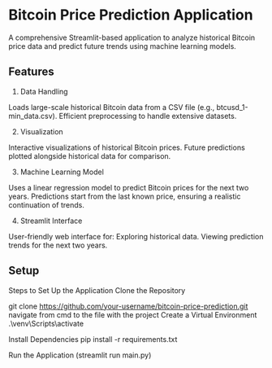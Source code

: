 # Bitcoin Price Prediction Application

A comprehensive Streamlit-based application to analyze historical Bitcoin price data and predict future trends using machine learning models.
## Features
1. Data Handling

Loads large-scale historical Bitcoin data from a CSV file (e.g., btcusd_1-min_data.csv).
Efficient preprocessing to handle extensive datasets.

2. Visualization

Interactive visualizations of historical Bitcoin prices.
Future predictions plotted alongside historical data for comparison.

3. Machine Learning Model

Uses a linear regression model to predict Bitcoin prices for the next two years.
Predictions start from the last known price, ensuring a realistic continuation of trends.

4. Streamlit Interface

User-friendly web interface for:
Exploring historical data.
Viewing prediction trends for the next two years.

## Setup
Steps to Set Up the Application
Clone the Repository

git clone https://github.com/your-username/bitcoin-price-prediction.git
navigate from cmd to the file with the project
Create a Virtual Environment
.\venv\Scripts\activate

Install Dependencies
pip install -r requirements.txt

Run the Application (streamlit run main.py)
